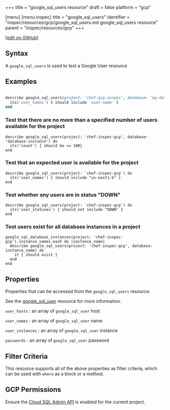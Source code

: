 +++
title = "google_sql_users resource"
draft = false
platform = "gcp"

[menu]
  [menu.inspec]
    title = "google_sql_users"
    identifier = "inspec/resources/gcp/google_sql_users.md google_sql_users resource"
    parent = "inspec/resources/gcp"
+++

[\[edit on GitHub\]](https://github.com/inspec/inspec-gcp/blob/master/docs/resources/google_sql_users.md)

## Syntax

A `google_sql_users` is used to test a Google User resource

## Examples

```ruby

describe google_sql_users(project: 'chef-gcp-inspec', database: 'my-database') do
  its('user_names') { should include 'user-name' }
end
```

### Test that there are no more than a specified number of users available for the project

    describe google_sql_users(project: 'chef-inspec-gcp', database: 'database-instance') do
      its('count') { should be <= 100}
    end

### Test that an expected user is available for the project

    describe google_sql_users(project: 'chef-inspec-gcp') do
      its('user_names') { should include "us-east1-b" }
    end

### Test whether any users are in status "DOWN"

    describe google_sql_users(project: 'chef-inspec-gcp') do
      its('user_statuses') { should_not include "DOWN" }
    end

### Test users exist for all database instances in a project

    google_sql_database_instances(project: 'chef-inspec-gcp').instance_names.each do |instance_name|
      describe google_sql_users(project: 'chef-inspec-gcp', database: instance_name) do
        it { should exist }
      end
    end

## Properties

Properties that can be accessed from the `google_sql_users` resource:

See the [google_sql_user](/inspec/resources/google_sql_user/#properties) resource for more information.

`user_hosts`
: an array of `google_sql_user` host

`user_names`
: an array of `google_sql_user` name

`user_instances`
: an array of `google_sql_user` instance

`passwords`
: an array of `google_sql_user` password

## Filter Criteria

This resource supports all of the above properties as filter criteria, which can be used
with `where` as a block or a method.

## GCP Permissions

Ensure the [Cloud SQL Admin API](https://console.cloud.google.com/apis/library/sqladmin.googleapis.com/) is enabled for the current project.
